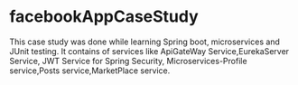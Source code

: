 # facebookAppCaseStudy
This case study was done while learning Spring boot, microservices and JUnit testing.
It contains of services like ApiGateWay Service,EurekaServer Service, JWT Service for Spring Security,
Microservices-Profile service,Posts service,MarketPlace service.

